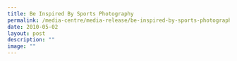 ```yaml
---
title: Be Inspired By Sports Photography
permalink: /media-centre/media-release/be-inspired-by-sports-photography/
date: 2010-05-02
layout: post
description: ""
image: ""
---
```


